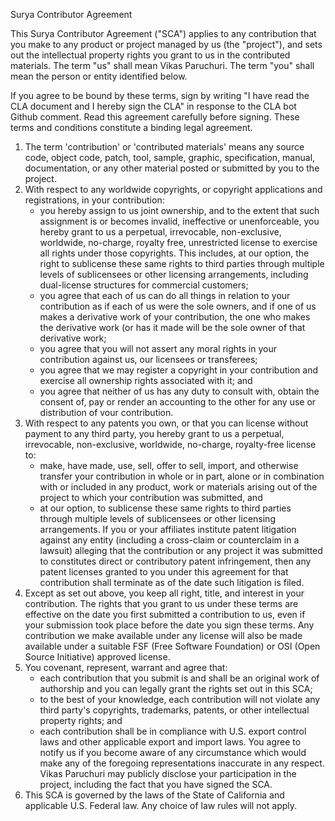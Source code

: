 Surya Contributor Agreement

This Surya Contributor Agreement ("SCA") applies to any contribution that you make to any product or project managed by us (the "project"), and sets out the intellectual property rights you grant to us in the contributed materials. The term "us" shall mean Vikas Paruchuri. The term "you" shall mean the person or entity identified below. 

If you agree to be bound by these terms, sign by writing "I have read the CLA document and I hereby sign the CLA" in response to the CLA bot Github comment. Read this agreement carefully before signing. These terms and conditions constitute a binding legal agreement.

1. The term 'contribution' or 'contributed materials' means any source code, object code, patch, tool, sample, graphic, specification, manual, documentation, or any other material posted or submitted by you to the project. 
2. With respect to any worldwide copyrights, or copyright applications and registrations, in your contribution: 
   - you hereby assign to us joint ownership, and to the extent that such assignment is or becomes invalid, ineffective or unenforceable, you hereby grant to us a perpetual, irrevocable, non-exclusive, worldwide, no-charge, royalty free, unrestricted license to exercise all rights under those copyrights. This includes, at our option, the right to sublicense these same rights to third parties through multiple levels of sublicensees or other licensing arrangements, including dual-license structures for commercial customers; 
   - you agree that each of us can do all things in relation to your contribution as if each of us were the sole owners, and if one of us makes a derivative work of your contribution, the one who makes the derivative work (or has it made will be the sole owner of that derivative work; 
   - you agree that you will not assert any moral rights in your contribution against us, our licensees or transferees; 
   - you agree that we may register a copyright in your contribution and exercise all ownership rights associated with it; and 
   - you agree that neither of us has any duty to consult with, obtain the consent of, pay or render an accounting to the other for any use or distribution of vour contribution. 
3. With respect to any patents you own, or that you can license without payment to any third party, you hereby grant to us a perpetual, irrevocable, non-exclusive, worldwide, no-charge, royalty-free license to:
   - make, have made, use, sell, offer to sell, import, and otherwise transfer your contribution in whole or in part, alone or in combination with or included in any product, work or materials arising out of the project to which your contribution was submitted, and
   - at our option, to sublicense these same rights to third parties through multiple levels of sublicensees or other licensing arrangements. 
If you or your affiliates institute patent litigation against any entity (including a cross-claim or counterclaim in a lawsuit) alleging that the contribution or any project it was submitted to constitutes direct or contributory patent infringement, then any patent licenses granted to you under this agreement for that contribution shall terminate as of the date such litigation is filed.
4. Except as set out above, you keep all right, title, and interest in your contribution. The rights that you grant to us under these terms are effective on the date you first submitted a contribution to us, even if your submission took place before the date you sign these terms. Any contribution we make available under any license will also be made available under a suitable FSF (Free Software Foundation) or OSI (Open Source Initiative) approved license. 
5. You covenant, represent, warrant and agree that: 
   - each contribution that you submit is and shall be an original work of authorship and you can legally grant the rights set out in this SCA; 
   - to the best of your knowledge, each contribution will not violate any third party's copyrights, trademarks, patents, or other intellectual property rights; and 
   - each contribution shall be in compliance with U.S. export control laws and other applicable export and import laws.
You agree to notify us if you become aware of any circumstance which would make any of the foregoing representations inaccurate in any respect. Vikas Paruchuri may publicly disclose your participation in the project, including the fact that you have signed the SCA. 
6. This SCA is governed by the laws of the State of California and applicable U.S. Federal law. Any choice of law rules will not apply.